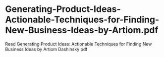 # Generating-Product-Ideas-Actionable-Techniques-for-Finding-New-Business-Ideas-by-Artiom.pdf
Read Generating Product Ideas: Actionable Techniques for Finding New Business Ideas by Artiom Dashinsky pdf
